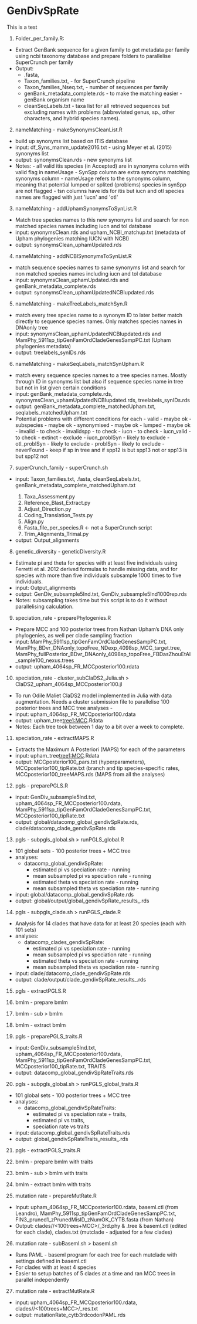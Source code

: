 # GenDivSpRate

This is a test


1. Folder_per_family.R:
* Extract GenBank sequence for a given family to get metadata per family using ncbi taxonomy database and prepare folders to parallelise SuperCrunch per family 
* Output:
    *  <family>.fasta,
    * Taxon_families.txt, - for SuperCrunch pipeline
    * Taxon_families_Nseq.txt, - number of sequences per family
    * genBank_metadata_complete.rds - to make the matching easier - genBank organism name
    * cleanSeqLabels.txt - taxa list for all retrieved sequences but excluding names with problems (abbreviated genus, sp., other characters, and hybrid species names).

2. nameMatching - makeSynonymsCleanList.R
* build up synonyms list based on ITIS database
* input: df_Syns_mamm_update2016.txt - using Meyer et al. (2015) synonyms list
* output: synonymsClean.rds - new synonyms list
* Notes:
        - all valid itis species (in Accepted) are in synonyms column with valid flag in nameUsage
        - SynSpp column are extra synonyms matching synonyms column
        - nameUsage refers to the synonyms column, meaning that potential lumped or splited (problems) species in synSpp are not flagged
        - tsn columns have ids for itis but iucn and otl species names are flagged with just 'iucn' and 'otl'

3. nameMatching - addUphamSynonymsToSynList.R
* Match tree species names to this new synonyms list and search for non matched species names including iucn and tol database
* input: synonymsClean.rds and upham_NCBI_matchup.txt (metadata of Upham phylogenies matching IUCN with NCBI)
* output: synonymsClean_uphamUpdated.rds

4. nameMatching - addNCBISynonymsToSynList.R
* match sequence species names to same synonyms list and search for non matched species names including iucn and tol database
* input: synonymsClean_uphamUpdated.rds and genBank_metadata_complete.rds
* output: synonymsClean_uphamUpdatedNCBIupdated.rds

5. nameMatching - makeTreeLabels_matchSyn.R
* match every tree species name to a synonym ID to later better match directly to sequence species names. Only matches species names in DNAonly tree
* input: synonymsClean_uphamUpdatedNCBIupdated.rds and MamPhy_5911sp_tipGenFamOrdCladeGenesSampPC.txt (Upham phylogenies metadata)
* output: treelabels_synIDs.rds

6. nameMatching - makeSeqLabels_matchSynUpham.R
* match every sequence species names to a tree species names. Mostly through ID in synonyms list but also if sequence species name in tree but not in list given certain conditions  
* input: genBank_metadata_complete.rds, synonymsClean_uphamUpdatedNCBIupdated.rds, treelabels_synIDs.rds
* output: genBank_metadata_complete_matchedUpham.txt, seqlabels_matchedUpham.txt
* Potential problems with different conditions for each
            - valid - maybe ok
            - subspecies - maybe ok
            - synonymised - maybe ok
            - lumped - maybe ok
            - invalid - to check
            - invalidspp - to check
            - iucn - to check
            - iucn_valid - to check
            - extinct - exclude
            - iucn_problSyn - likely to exclude
            - otl_problSyn - likely to exclude
            - problSyn - likely to exclude
            - neverFound - keep if sp in tree and if spp12 is but spp13 not or spp13 is but spp12 not
            
7. superCrunch_family - superCrunch.sh
* input: Taxon_families.txt, <family>.fasta, cleanSeqLabels.txt, genBank_metadata_complete_matchedUpham.txt
    1. Taxa_Assessment.py
    2. Reference_Blast_Extract.py
    3. Adjust_Direction.py
    4. Coding_Translation_Tests.py
    5. Align.py
    6. Fasta_file_per_species.R <- not a SuperCrunch script
    7. Trim_Alignments_Trimal.py
* output: Output_alignments

8. genetic_diversity - geneticDiversity.R
* Estimate pi and theta for species with at least five individuals using Ferretti et al. 2012 derived formulas to handle missing data, and for species with more than five individuals subsample 1000 times to five individuals.
* input: Output_alignments
* output: GenDiv_subsample5Ind.txt, GenDiv_subsample5Ind1000rep.rds
* Notes: subsampling takes time but this script is to do it without parallelising calculation.

9. speciation_rate - preparePhylogenies.R
* Prepare MCC and 100 posterior trees from Nathan Upham’s DNA only phylogenies, as well per clade sampling fraction
* input: MamPhy_5911sp_tipGenFamOrdCladeGenesSampPC.txt, MamPhy_BDvr_DNAonly_topoFree_NDexp_4098sp_MCC_target.tree, MamPhy_fullPosterior_BDvr_DNAonly_4098sp_topoFree_FBDasZhouEtAl_sample100_nexus.trees
* output: upham_4064sp_FR_MCCposterior100.rdata

10. speciation_rate - cluster_subClaDS2_Julia.sh > ClaDS2_upham_4064sp_MCCposterior100.jl
* To run Odile Maliet ClaDS2 model implemented in Julia with data augmentation. Needs a cluster submission file to parallelise 100 posterior trees and MCC tree analyses - 
* input: upham_4064sp_FR_MCCposterior100.rdata
* output: upham_tree<tree1:MCC>.Rdata
* Notes: Each tree took between 1 day to a bit over a week to complete.

11. speciation_rate - extractMAPS.R
* Extracts the Maximum A Posteriori (MAPS) for each of the parameters
* input:  upham_tree<tree1:MCC>.Rdata
* output: MCCposterior100_pars.txt (hyperparameters), MCCposterior100_tipRate.txt (branch and tip species-specific rates, MCCposterior100_treeMAPS.rds (MAPS from all the analyses)

12. pgls - preparePGLS.R
* input: GenDiv_subsample5Ind.txt, upham_4064sp_FR_MCCposterior100.rdata, MamPhy_5911sp_tipGenFamOrdCladeGenesSampPC.txt, MCCposterior100_tipRate.txt
* output: global/datacomp_global_gendivSpRate.rds, clade/datacomp_clade_gendivSpRate.rds

13. pgls - subpgls_global.sh > runPGLS_global.R
* 101 global sets - 100 posterior trees + MCC tree
* analyses:
    * datacomp_global_gendivSpRate:
        * estimated pi vs speciation rate - running
        * mean subsampled pi vs speciation rate - running
        * estimated theta vs speciation rate - running
        * mean subsampled theta vs speciation rate - running
* input: global/datacomp_global_gendivSpRate.rds
* output: global/output/global_gendivSpRate_results_<tree>.rds

14. pgls - subpgls_clade.sh > runPGLS_clade.R
* Analysis for 14 clades that have data for at least 20 species (each with 101 sets)
* analyses:
    * datacomp_clades_gendivSpRate:
        * estimated pi vs speciation rate - running
        * mean subsampled pi vs speciation rate - running
        * estimated theta vs speciation rate - running 
        * mean subsampled  theta vs speciation rate - running
* input: clade/datacomp_clade_gendivSpRate.rds
* output: clade/output/clade_gendivSpRate_results_<clade>.rds

15. pgls - extractPGLS.R

16. bmlm - prepare bmlm
17. bmlm - sub > bmlm
18. bmlm - extract bmlm 

19. pgls - preparePGLS_traits.R
* input: GenDiv_subsample5Ind.txt, upham_4064sp_FR_MCCposterior100.rdata, MamPhy_5911sp_tipGenFamOrdCladeGenesSampPC.txt, MCCposterior100_tipRate.txt, TRAITS
* output: datacomp_global_gendivSpRateTraits.rds

20. pgls - subpgls_global.sh > runPGLS_global_traits.R
* 101 global sets - 100 posterior trees + MCC tree
* analyses:
    * datacomp_global_gendivSpRateTraits:
        * estimated pi vs speciation rate + traits,
        * estimated pi vs traits, 
        * speciation rate vs traits
* input: datacomp_global_gendivSpRateTraits.rds
* output: global_gendivSpRateTraits_results_<tree>.rds

21. pgls - extractPGLS_traits.R

22. bmlm - prepare bmlm with traits
23. bmlm - sub > bmlm with traits
24. bmlm - extract bmlm with traits

25. mutation rate - prepareMutRate.R
* Input: upham_4064sp_FR_MCCposterior100.rdata, baseml.ctl (from Leandro), MamPhy_5911sp_tipGenFamOrdCladeGenesSampPC.txt, FIN3_pruned1_zPrunedMisID_zNumOK_CYTB.fasta (from Nathan)
* Output: clades/<mutclade>/<100trees+MCC>/<mutclade>_3rd.phy & <mutclade>.tree & baseml.ctl (edited for each clade), clades.txt (mutclade - adjusted for a few clades)

26. mutation rate - subBaseml.sh > baseml.sh
* Runs PAML - baseml program for each tree for each mutclade with settings defined in baseml.ctl
* For clades with at least 4 species
* Easier to setup batches of 5 clades at a time and ran MCC trees in parallel independently

27. mutation rate - extractMutRate.R
* input: upham_4064sp_FR_MCCposterior100.rdata,  clades/<mutclade>/<100trees+MCC>/<mutclade>_res.txt
* output: mutationRate_cytb3rdcodonPAML.rds

